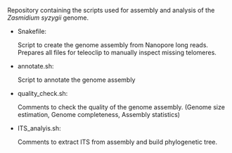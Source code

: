 Repository containing the scripts used for assembly and analysis of the 
<i>Zasmidium syzygii</i> genome.

- Snakefile: 

	Script to create the genome assembly from Nanopore long reads. Prepares 
	all files for teleoclip to manually inspect missing telomeres.
- annotate.sh:

	Script to annotate the genome assembly
- quality_check.sh:

	Comments to check the quality of the genome assembly.
	(Genome size estimation, Genome completeness, Assembly statistics)
- ITS_analyis.sh:

	Comments to extract ITS from assembly and build phylogenetic tree.
